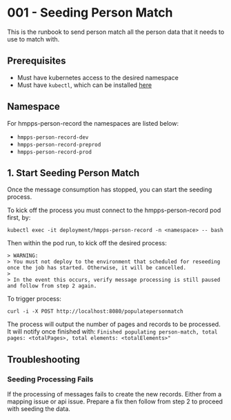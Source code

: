 # 001 - Seeding Person Match

This is the runbook to send person match all the person data that it needs to use to match with.

## Prerequisites

* Must have kubernetes access to the desired namespace
* Must have `kubectl`, which can be installed [here](https://kubernetes.io/docs/tasks/tools/#kubectl)

## Namespace

For hmpps-person-record the namespaces are listed below:
* `hmpps-person-record-dev`
* `hmpps-person-record-preprod`
* `hmpps-person-record-prod`

## 1. Start Seeding Person Match

Once the message consumption has stopped, you can start the seeding process.

To kick off the process you must connect to the hmpps-person-record pod first, by:

```shell
kubectl exec -it deployment/hmpps-person-record -n <namespace> -- bash
```

Then within the pod run, to kick off the desired process:

    > WARNING:
    > You must not deploy to the environment that scheduled for reseeding once the job has started. Otherwise, it will be cancelled.
    >
    > In the event this occurs, verify message processing is still paused and follow from step 2 again.

To trigger process:
```shell
curl -i -X POST http://localhost:8080/populatepersonmatch
```
The process will output the number of pages and records to be processed.
It will notify once finished with: `Finished populating person-match, total pages: <totalPages>, total elements: <totalElements>"`

## Troubleshooting

### Seeding Processing Fails

If the processing of messages fails to create the new records. Either from a mapping issue or api issue. Prepare a fix then follow from step 2 to proceed with seeding the data.